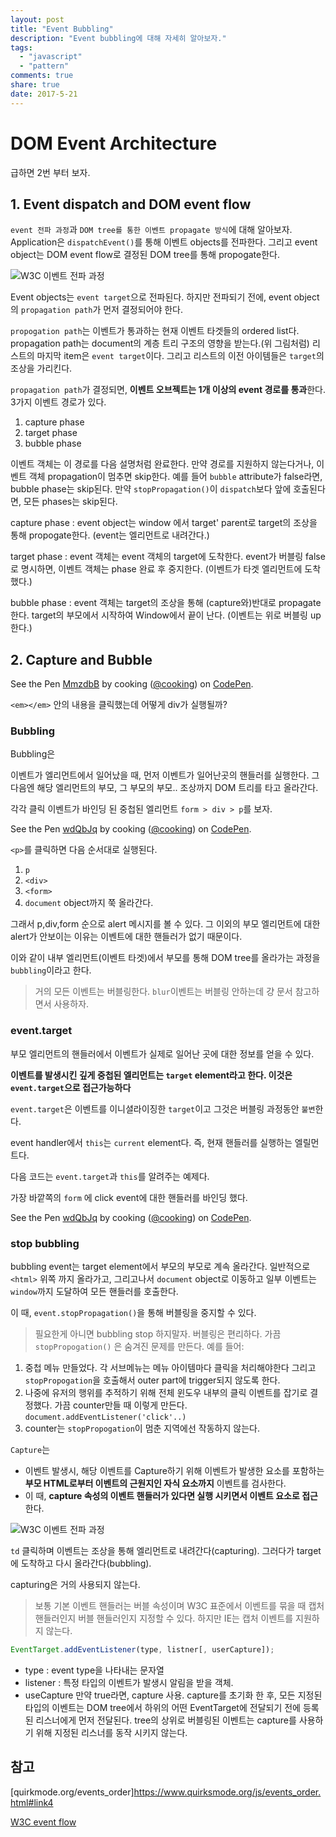 ```yaml
---
layout: post
title: "Event Bubbling"
description: "Event bubbling에 대해 자세히 알아보자."
tags:
  - "javascript"
  - "pattern"
comments: true
share: true
date: 2017-5-21
---
```


# DOM Event Architecture

급하면 2번 부터 보자.

## 1. Event dispatch and DOM event flow

`event 전파 과정`과 `DOM tree를 통한 이벤트 propagate 방식`에 대해 알아보자. Application은 `dispatchEvent()`를 통해 이벤트 objects를 전파한다. 그리고 event object는 DOM event flow로 결정된 DOM tree를 통해 propogate한다.

![W3C 이벤트 전파 과정](https://www.w3.org/TR/DOM-Level-3-Events/images/eventflow.svg)

Event objects는 `event target`으로 전파된다. 하지만 전파되기 전에, event object의 `propagation path`가 먼저 결정되어야 한다.

`propogation path`는 이벤트가 통과하는 현재 이벤트 타겟들의 ordered list다. propagation path는 document의 계층 트리 구조의 영향을 받는다.(위 그림처럼) 리스트의 마지막 item은 `event target`이다. 그리고 리스트의 이전 아이템들은 `target`의 조상을 가리킨다.

`propagation path`가 결정되면, **이벤트 오브젝트는 1개 이상의 event 경로를 통과**한다. 3가지 이벤트 경로가 있다.

  1. capture phase
  2. target phase
  3. bubble phase

이벤트 객체는 이 경로를 다음 설명처럼 완료한다. 만약 경로를 지원하지 않는다거나, 이벤트 객체 propagation이 멈추면 skip한다. 예를 들어 `bubble` attribute가 false라면, bubble phase는 skip된다. 만약 `stopPropagation()`이 `dispatch`보다 앞에 호출된다면, 모든 phases는 skip된다.

capture phase
: event object는 window 에서 target' parent로 target의 조상을 통해 propogate한다. (event는 엘리먼트로 내려간다.)

target phase
: event 객체는 event 객체의 target에 도착한다. event가 버블링 false로 명시하면, 이벤트 객체는 phase 완료 후 중지한다. (이벤트가 타겟 엘리먼트에 도착했다.)

bubble phase
: event 객체는 target의 조상을 통해 (capture와)반대로 propagate한다. target의 부모에서 시작하여 Window에서 끝이 난다. (이벤트는 위로 버블링 up 한다.)

## 2. Capture and Bubble

<p data-height="265" data-theme-id="0" data-slug-hash="MmzdbB" data-default-tab="html,result" data-user="cooking" data-embed-version="2" data-pen-title="MmzdbB" class="codepen">See the Pen <a href="https://codepen.io/cooking/pen/MmzdbB/">MmzdbB</a> by cooking (<a href="http://codepen.io/cooking">@cooking</a>) on <a href="http://codepen.io">CodePen</a>.</p>
<script async src="https://production-assets.codepen.io/assets/embed/ei.js"></script>

`<em></em>` 안의 내용을 클릭했는데 어떻게 div가 실행될까?

### Bubbling

Bubbling은

이벤트가 엘리먼트에서 일어났을 때, 먼저 이벤트가 일어난곳의 핸들러를 실행한다. 그 다음엔 해당 엘리먼트의 부모, 그 부모의 부모.. 조상까지 DOM 트리를 타고 올라간다.

각각 클릭 이벤트가 바인딩 된 중첩된 엘리먼트 `form > div > p`를 보자.

<p data-height="265" data-theme-id="0" data-slug-hash="wdQbJq" data-default-tab="html,result" data-user="cooking" data-embed-version="2" data-pen-title="wdQbJq" class="codepen">See the Pen <a href="https://codepen.io/cooking/pen/wdQbJq/">wdQbJq</a> by cooking (<a href="http://codepen.io/cooking">@cooking</a>) on <a href="http://codepen.io">CodePen</a>.</p>
<script async src="https://production-assets.codepen.io/assets/embed/ei.js"></script>

`<p>`를 클릭하면 다음 순서대로 실행된다.

1. `p`
2. `<div>`
3. `<form>`
4. `document` object까지 쭉 올라간다.

그래서 p,div,form 순으로 alert 메시지를 볼 수 있다. 그 이외의 부모 엘리먼트에 대한 alert가 안보이는 이유는 이벤트에 대한 핸들러가 없기 때문이다.

이와 같이 내부 엘리먼트(이벤트 타겟)에서 부모를 통해 DOM tree를 올라가는 과정을 `bubbling`이라고 한다.

> 거의 모든 이벤트는 버블링한다.
`blur`이벤트는 버블링 안하는데 걍 문서 참고하면서 사용하자.


### event.target

부모 엘리먼트의 핸들러에서 이벤트가 실제로 일어난 곳에 대한 정보를 얻을 수 있다.

**이벤트를 발생시킨 깊게 중첩된 엘리먼트는 `target` element라고 한다. 이것은 `event.target`으로 접근가능하다**

`event.target`은 이벤트를 이니셜라이징한 `target`이고 그것은 버블링 과정동안 `불변`한다.

event handler에서 `this`는 `current` element다. 즉, 현재 핸들러를 실행하는 엘릴먼트다.


다음 코드는 `event.target`과 `this`를 알려주는 예제다.

가장 바깥쪽의 `form` 에 click event에 대한 핸들러를 바인딩 했다.

<p data-height="265" data-theme-id="0" data-slug-hash="wdQbJq" data-default-tab="html,result" data-user="cooking" data-embed-version="2" data-pen-title="wdQbJq" class="codepen">See the Pen <a href="https://codepen.io/cooking/pen/wdQbJq/">wdQbJq</a> by cooking (<a href="http://codepen.io/cooking">@cooking</a>) on <a href="http://codepen.io">CodePen</a>.</p>
<script async src="https://production-assets.codepen.io/assets/embed/ei.js"></script>

### stop bubbling

bubbling event는 target element에서 부모의 부모로 계속 올라간다.
일반적으로 `<html>` 위쪽 까지 올라가고, 그리고나서 `document` object로 이동하고 일부 이벤트는 `window`까지 도달하여 모든 핸들러를 호출한다.

이 때, `event.stopPropagation()`을 통해 버블링을 중지할 수 있다.

> 필요한게 아니면 bubbling stop 하지말자.
버블링은 편리하다. 가끔 `stopPropogation()` 은 숨겨진 문제를 만든다.
예를 들어:
1. 중첩 메뉴 만들었다. 각 서브메뉴는 메뉴 아이템마다 클릭을 처리해야한다 그리고 `stopPropogation`을 호출해서 outer part에 trigger되지 않도록 한다.
2. 나중에 유저의 행위를 추적하기 위해 전체 윈도우 내부의 클릭 이벤트를 잡기로 결정했다. 가끔 counter만들 때 이렇게 만든다. `document.addEventListener('click'..)`
3. counter는 `stopPropogation`이 멈춘 지역에선 작동하지 않는다.

`Capture`는

- 이벤트 발생시, 해당 이벤트를 Capture하기 위해 이벤트가 발생한 요소를 포함하는 **부모 HTML로부터 이벤트의 근원지인 자식 요소까지** 이벤트를 검사한다.
- 이 때, **capture 속성의 이벤트 핸들러가 있다면 실행 시키면서 이벤트 요소로 접근**한다.

![W3C 이벤트 전파 과정](https://www.w3.org/TR/DOM-Level-3-Events/images/eventflow.svg)

`td` 클릭하며 이벤트는 조상을 통해 엘리먼트로 내려간다(capturing). 그러다가 target에 도착하고 다시 올라간다(bubbling).

capturing은 거의 사용되지 않는다.

> 보통 기본 이벤트 핸들러는 버블 속성이며 W3C 표준에서 이벤트를 묶을 때 캡처 핸들러인지 버블 핸들러인지 지정할 수 있다. 하지만 IE는 캡처 이벤트를 지원하지 않는다.

```javascript
EventTarget.addEventListener(type, listner[, userCapture]);
```

- type : event type을 나타내는 문자열
- listener : 특정 타입의 이벤트가 발생시 알림을 받을 객체.
- useCapture
만약 true라면, capture 사용. capture를 초기화 한 후, 모든 지정된 타입의 이벤트는 DOM tree에서 하위의 어떤 EventTarget에 전달되기 전에 등록된 리스너에게 먼저 전달된다. tree의 상위로 버블링된 이벤트는 capture를 사용하기 위해 지정된 리스너를 동작 시키지 않는다.

## 참고

[quirkmode.org/events_order]https://www.quirksmode.org/js/events_order.html#link4

[W3C event flow](https://www.w3.org/TR/DOM-Level-3-Events/#event-flow)
